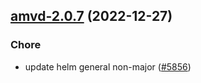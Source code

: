 

## [amvd-2.0.7](https://github.com/truecharts/charts/compare/amvd-2.0.6...amvd-2.0.7) (2022-12-27)

### Chore

- update helm general non-major ([#5856](https://github.com/truecharts/charts/issues/5856))
  
  